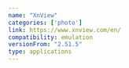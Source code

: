 ```yaml
---
name: "XnView"
categories: ['photo']
link: https://www.xnview.com/en/
compatibility: emulation
versionFrom: "2.51.5"
type: applications
---
```


